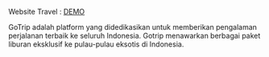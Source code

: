 Website Travel : [DEMO](https://kampus-merdeka-software-engineering.github.io/FE-2-Medan-4/)

GoTrip adalah platform yang didedikasikan untuk memberikan pengalaman perjalanan terbaik ke seluruh Indonesia. Gotrip menawarkan berbagai paket liburan eksklusif ke pulau-pulau eksotis di Indonesia.
